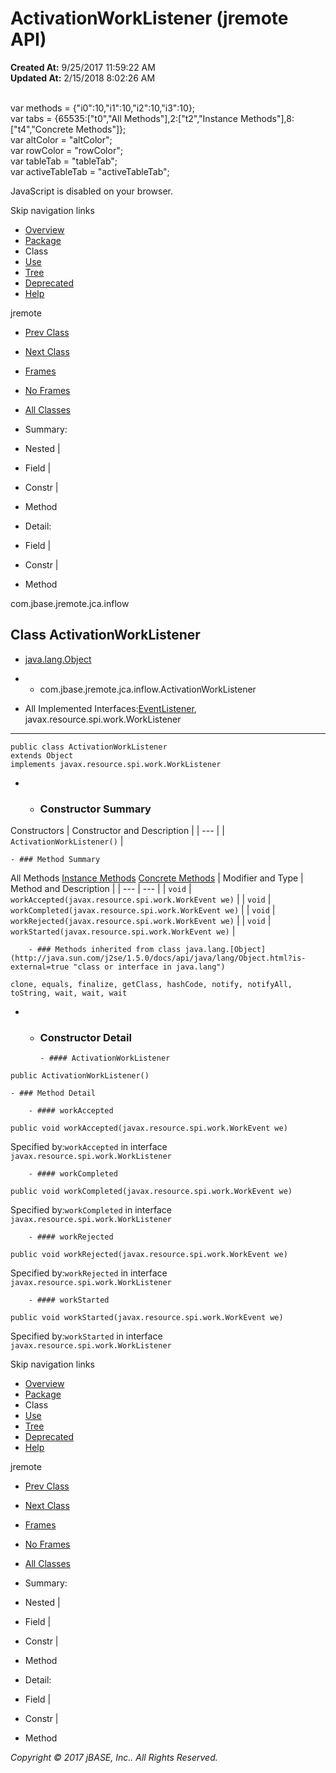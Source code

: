 # ActivationWorkListener (jremote   API)

**Created At:** 9/25/2017 11:59:22 AM  
**Updated At:** 2/15/2018 8:02:26 AM  

<!--<br>    try {<br>        if (location.href.indexOf('is-external=true') == -1) {<br>            parent.document.title="ActivationWorkListener (jremote   API)";<br>        }<br>    }<br>    catch(err) {<br>    }<br>//--><br>var methods = {"i0":10,"i1":10,"i2":10,"i3":10};<br>var tabs = {65535:["t0","All Methods"],2:["t2","Instance Methods"],8:["t4","Concrete Methods"]};<br>var altColor = "altColor";<br>var rowColor = "rowColor";<br>var tableTab = "tableTab";<br>var activeTableTab = "activeTableTab";
JavaScript is disabled on your browser.

Skip navigation links

- [Overview](../../../../../overview-summary.html)
- [Package](/39262-inflow/com_jbase_jremote_jca_inflow_package-summary)
- Class
- [Use](/39263-class-use/com_jbase_jremote_jca_inflow_class-use_ActivationWorkListener)
- [Tree](/39262-inflow/com_jbase_jremote_jca_inflow_package-tree)
- [Deprecated](../../../../../deprecated-list.html)
- [Help](../../../../../help-doc.html)


jremote <br>

- [Prev Class](/39262-inflow/com_jbase_jremote_jca_inflow_ActivationWork "class in com.jbase.jremote.jca.inflow")
- [Next Class](/39262-inflow/com_jbase_jremote_jca_inflow_EndpointAdapter "class in com.jbase.jremote.jca.inflow")


- [Frames](../../../../../index.html?com/jbase/jremote/jca/inflow//39262-inflow/com_jbase_jremote_jca_inflow_ActivationWorkListener)
- [No Frames](/39262-inflow/com_jbase_jremote_jca_inflow_ActivationWorkListener)


- [All Classes](../../../../../allclasses-noframe.html)


<!--<br>  allClassesLink = document.getElementById("allclasses\_navbar\_top");<br>  if(window==top) {<br>    allClassesLink.style.display = "block";<br>  }<br>  else {<br>    allClassesLink.style.display = "none";<br>  }<br>  //-->

- Summary:
- Nested |
- Field |
- Constr |
- Method


- Detail:
- Field |
- Constr |
- Method

com.jbase.jremote.jca.inflow

## Class ActivationWorkListener

- [java.lang.Object](http://java.sun.com/j2se/1.5.0/docs/api/java/lang/Object.html?is-external=true "class or interface in java.lang")
- - com.jbase.jremote.jca.inflow.ActivationWorkListener


- All Implemented Interfaces:[EventListener](http://java.sun.com/j2se/1.5.0/docs/api/java/util/EventListener.html?is-external=true "class or interface in java.util"), javax.resource.spi.work.WorkListener
* * *


```
public class ActivationWorkListener
extends Object
implements javax.resource.spi.work.WorkListener
```

- - ### Constructor Summary


Constructors | Constructor and Description |
| --- |
| `ActivationWorkListener()`  |


    - ### Method Summary


All Methods [Instance Methods](javascript:show%282%29;) [Concrete Methods](javascript:show%288%29;) | Modifier and Type | Method and Description |
| --- | --- |
| `void` | `workAccepted(javax.resource.spi.work.WorkEvent we)`  |
| `void` | `workCompleted(javax.resource.spi.work.WorkEvent we)`  |
| `void` | `workRejected(javax.resource.spi.work.WorkEvent we)`  |
| `void` | `workStarted(javax.resource.spi.work.WorkEvent we)`  |


        - ### Methods inherited from class java.lang.[Object](http://java.sun.com/j2se/1.5.0/docs/api/java/lang/Object.html?is-external=true "class or interface in java.lang")
`clone, equals, finalize, getClass, hashCode, notify, notifyAll, toString, wait, wait, wait`

- - ### Constructor Detail

        - #### ActivationWorkListener

```
public ActivationWorkListener()
```


    - ### Method Detail

        - #### workAccepted

```
public void workAccepted(javax.resource.spi.work.WorkEvent we)
```
Specified by:`workAccepted` in interface `javax.resource.spi.work.WorkListener`


        - #### workCompleted

```
public void workCompleted(javax.resource.spi.work.WorkEvent we)
```
Specified by:`workCompleted` in interface `javax.resource.spi.work.WorkListener`


        - #### workRejected

```
public void workRejected(javax.resource.spi.work.WorkEvent we)
```
Specified by:`workRejected` in interface `javax.resource.spi.work.WorkListener`


        - #### workStarted

```
public void workStarted(javax.resource.spi.work.WorkEvent we)
```
Specified by:`workStarted` in interface `javax.resource.spi.work.WorkListener`

Skip navigation links

- [Overview](../../../../../overview-summary.html)
- [Package](/39262-inflow/com_jbase_jremote_jca_inflow_package-summary)
- Class
- [Use](/39263-class-use/com_jbase_jremote_jca_inflow_class-use_ActivationWorkListener)
- [Tree](/39262-inflow/com_jbase_jremote_jca_inflow_package-tree)
- [Deprecated](../../../../../deprecated-list.html)
- [Help](../../../../../help-doc.html)


jremote <br>

- [Prev Class](/39262-inflow/com_jbase_jremote_jca_inflow_ActivationWork "class in com.jbase.jremote.jca.inflow")
- [Next Class](/39262-inflow/com_jbase_jremote_jca_inflow_EndpointAdapter "class in com.jbase.jremote.jca.inflow")


- [Frames](../../../../../index.html?com/jbase/jremote/jca/inflow//39262-inflow/com_jbase_jremote_jca_inflow_ActivationWorkListener)
- [No Frames](/39262-inflow/com_jbase_jremote_jca_inflow_ActivationWorkListener)


- [All Classes](../../../../../allclasses-noframe.html)


<!--<br>  allClassesLink = document.getElementById("allclasses\_navbar\_bottom");<br>  if(window==top) {<br>    allClassesLink.style.display = "block";<br>  }<br>  else {<br>    allClassesLink.style.display = "none";<br>  }<br>  //-->

- Summary:
- Nested |
- Field |
- Constr |
- Method


- Detail:
- Field |
- Constr |
- Method

*Copyright © 2017 jBASE, Inc.. All Rights Reserved.*
